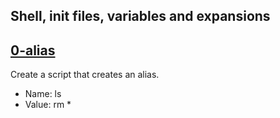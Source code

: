 ## Shell, init files, variables and expansions
 

## [0-alias](102-acrostic)
Create a script that creates an alias.

* Name: ls
* Value: rm *
